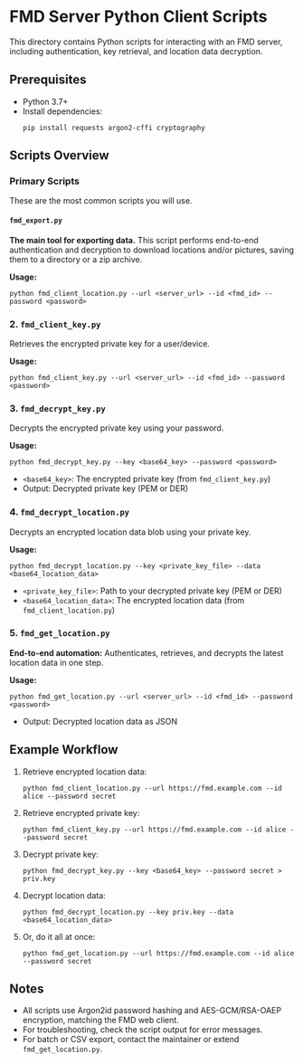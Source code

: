 # FMD Server Python Client Scripts

This directory contains Python scripts for interacting with an FMD server, including authentication, key retrieval, and location data decryption.

## Prerequisites
- Python 3.7+
- Install dependencies:
  ```
  pip install requests argon2-cffi cryptography
  ```

## Scripts Overview

### Primary Scripts

These are the most common scripts you will use.

#### `fmd_export.py`
**The main tool for exporting data.** This script performs end-to-end authentication and decryption to download locations and/or pictures, saving them to a directory or a zip archive.

**Usage:**
```
python fmd_client_location.py --url <server_url> --id <fmd_id> --password <password>
```

### 2. `fmd_client_key.py`
Retrieves the encrypted private key for a user/device.

**Usage:**
```
python fmd_client_key.py --url <server_url> --id <fmd_id> --password <password>
```

### 3. `fmd_decrypt_key.py`
Decrypts the encrypted private key using your password.

**Usage:**
```
python fmd_decrypt_key.py --key <base64_key> --password <password>
```
- `<base64_key>`: The encrypted private key (from `fmd_client_key.py`)
- Output: Decrypted private key (PEM or DER)

### 4. `fmd_decrypt_location.py`
Decrypts an encrypted location data blob using your private key.

**Usage:**
```
python fmd_decrypt_location.py --key <private_key_file> --data <base64_location_data>
```
- `<private_key_file>`: Path to your decrypted private key (PEM or DER)
- `<base64_location_data>`: The encrypted location data (from `fmd_client_location.py`)

### 5. `fmd_get_location.py`
**End-to-end automation:** Authenticates, retrieves, and decrypts the latest location data in one step.

**Usage:**
```
python fmd_get_location.py --url <server_url> --id <fmd_id> --password <password>
```
- Output: Decrypted location data as JSON

## Example Workflow
1. Retrieve encrypted location data:
   ```
   python fmd_client_location.py --url https://fmd.example.com --id alice --password secret
   ```
2. Retrieve encrypted private key:
   ```
   python fmd_client_key.py --url https://fmd.example.com --id alice --password secret
   ```
3. Decrypt private key:
   ```
   python fmd_decrypt_key.py --key <base64_key> --password secret > priv.key
   ```
4. Decrypt location data:
   ```
   python fmd_decrypt_location.py --key priv.key --data <base64_location_data>
   ```
5. Or, do it all at once:
   ```
   python fmd_get_location.py --url https://fmd.example.com --id alice --password secret
   ```

## Notes
- All scripts use Argon2id password hashing and AES-GCM/RSA-OAEP encryption, matching the FMD web client.
- For troubleshooting, check the script output for error messages.
- For batch or CSV export, contact the maintainer or extend `fmd_get_location.py`.
